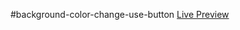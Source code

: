 #background-color-change-use-button
<a href="https://sunaramwebdev.github.io/SunaramWebDev-background-color-change-use-button/">Live Preview
</a>
